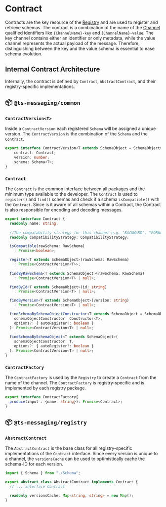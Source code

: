 # Contract
Contracts are the key resource of the [Registry](/architecture/registry) and are used to register and retrieve schemas. The contract is a combination of the name of the [Channel](/architecture/channel) qualified identifiers like `{ChannelName}-key` and `{ChannelName}-value`. The key channel contains either an identifier or only metadata, while the value channel represents the actual payload of the message. Therefore, distinguishing between the key and the value schema is essential to ease schema evolution.

## Internal Contract Architecture

Internally, the contract is defined by `Contract`, `AbstractContract`, and their registry-specific implementations.

## :package: `@ts-messaging/common`

### `ContractVersion<T>`
Inside a `ContractVersion` each registered `Schema` will be assigned a unique version. The `ContractVersion` is the combination of the `Schema` and the `Contract`.

```ts 
export interface ContractVersion<T extends SchemaObject = SchemaObject> {
    contract: Contract;
    version: number;
    schema: Schema<T>;
}
```

### `Contract`
The `Contract` is the common interface between all packages and the minimum type available to the developer. The `Contract` is used to `register()` and `find()` schemas and check if a schema `isCompatible()` with the `Contract`. Since is it aware of all schemas within a Contract, the Contract is also responsible for encoding and decoding messages.

```ts
export interface Contract {
  readonly name: string;
  
  //The compatability strategy for this channel e.g. "BACKWARD", "FORWARD", "FULL", "NONE", ...
  readonly compatibilityStrategy: CompatibilityStrategy;

  isCompatible(rawSchema: RawSchema) 
    : Promise<boolean>;

  register<T extends SchemaObject>(rawSchema: RawSchema)
    : Promise<ContractVersion<T>>;
  
  findByRawSchema<T extends SchemaObject>(rawSchema: RawSchema)
    : Promise<ContractVersion<T> | null>;

  findById<T extends SchemaObject>(id: string)
    : Promise<ContractVersion<T> | null>;

  findByVersion<T extends SchemaObject>(version: string)
    : Promise<ContractVersion<T> | null>;

  findSchemaBySchemaObjectConstructor<T extends SchemaObject = SchemaObject>(
    schemaObjectConstructor: Constructor<T>,
    options?: { autoRegister?: boolean }
  ): Promise<ContractVersion<T> | null>;
  
  findSchemaBySchemaObject<T extends SchemaObject>(
    schemaObjectConstructor: T,
    options?: { autoRegister?: boolean }
  ): Promise<ContractVersion<T> | null>;
}
```


### `ContractFactory`
The `ContractFactory` is used by the `Registry` to create a `Contract` from the name of the channel. The `ContractFactory` is registry-specific and is implemented by each registry package.

```ts
export interface ContractFactory{
  produce(input : {name: string}): Promise<Contract>;
}
```

## :package: `@ts-messaging/registry`

### `AbstractContract`

The `AbstractContract` is the base class for all registry-specific implementations of the `Contract` interface. Since every version is unique to a channel, the `versionsCache` can be used to optimistically cache the schema-ID for each version.

```ts
import { Schema } from "./Schema";

export abstract class AbstractContract implements Contract {
  // ... interface Contract

  readonly versionsCache: Map<string, string> = new Map();
}
```
